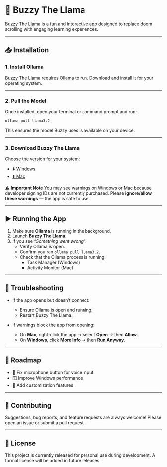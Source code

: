 # 🦙 Buzzy The Llama

Buzzy The Llama is a fun and interactive app designed to replace doom scrolling with engaging learning experiences.

---

## 📥 Installation

### 1. Install Ollama
Buzzy The Llama requires [Ollama](https://ollama.com/) to run.
Download and install it for your operating system.

---

### 2. Pull the Model
Once installed, open your terminal or command prompt and run:

```bash
ollama pull llama3.2
```

This ensures the model Buzzy uses is available on your device.

---

### 3. Download Buzzy The Llama
Choose the version for your system:

- [⬇️ Windows](https://1drv.ms/u/c/a79f9dbb14a90af7/EawWiWLek0hNmsNCl6PBjL0Bo_c_CyKaTfTQzSc7Usu3Uw?e=Gotpg9)
- [⬇️ Mac](https://drive.google.com/file/d/1dr_JXhkhRcgeTzcdNubQv_6Hbxa0tfJx/view?usp=sharing)

⚠️ **Important Note**
You may see warnings on Windows or Mac because developer signing IDs are not currently purchased.
Please **ignore/allow these warnings** — the app is safe to use.

---

## ▶️ Running the App

1. Make sure **Ollama** is running in the background.
2. Launch **Buzzy The Llama**.
3. If you see *“Something went wrong”*:
   - Verify Ollama is open.
   - Confirm you ran `ollama pull llama3.2`.
   - Check that the Ollama process is running:
     - Task Manager (Windows)
     - Activity Monitor (Mac)

---

## 🐛 Troubleshooting

- If the app opens but doesn’t connect:
  - Ensure Ollama is open and running.
  - Restart Buzzy The Llama.

- If warnings block the app from opening:
  - On **Mac**, right-click the app → select **Open** → then **Allow**.
  - On **Windows**, click **More Info** → then **Run Anyway**.

---

## 🚧 Roadmap

- 🎤 Fix microphone button for voice input
- 🪟 Improve Windows performance
- 🎨 Add customization features

---

## 🤝 Contributing

Suggestions, bug reports, and feature requests are always welcome!
Please open an issue or submit a pull request.

---

## 📜 License

This project is currently released for personal use during development.
A formal license will be added in future releases.
